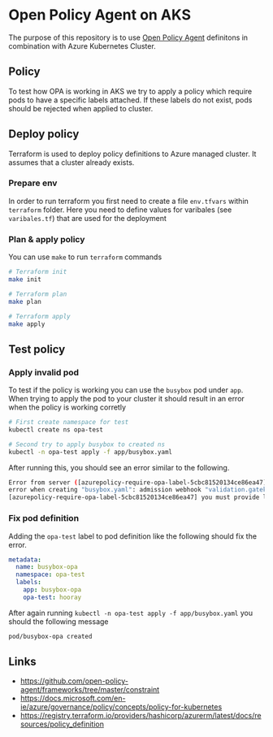 # Open Policy Agent on AKS

The purpose of this repository is to use [Open Policy Agent](https://www.openpolicyagent.org) definitons in combination with Azure Kubernetes Cluster.

## Policy

To test how OPA is working in AKS we try to apply a policy which require pods to have a specific labels attached. If these labels do not exist, pods should be rejected when applied to cluster.

## Deploy policy

Terraform is used to deploy policy definitions to Azure managed cluster. It assumes that a cluster already exists.

### Prepare env

In order to run terraform you first need to create a file `env.tfvars` within `terraform` folder. Here you need to define values for varibales (see `varibales.tf`) that are used for the deployment

### Plan & apply policy

You can use `make` to run `terraform` commands

```bash
# Terraform init
make init

# Terraform plan
make plan

# Terraform apply
make apply
```

## Test policy

### Apply invalid pod

To test if the policy is working you can use the `busybox` pod under `app`. When trying to apply the pod to your cluster it should result in an error when the policy is working corretly

```bash
# First create namespace for test
kubectl create ns opa-test

# Second try to apply busybox to created ns
kubectl -n opa-test apply -f app/busybox.yaml
```

After running this, you should see an error similar to the following.

```bash
Error from server ([azurepolicy-require-opa-label-5cbc81520134ce86ea47] you must provide labels: {"opa-test"}):
error when creating "busybox.yaml": admission webhook "validation.gatekeeper.sh" denied the request:
[azurepolicy-require-opa-label-5cbc81520134ce86ea47] you must provide labels: {"opa-test"}
```

### Fix pod definition

Adding the `opa-test` label to pod definition like the following should fix the error.

```yaml
metadata:
  name: busybox-opa
  namespace: opa-test
  labels:
    app: busybox-opa
    opa-test: hooray
```

After again running `kubectl -n opa-test apply -f app/busybox.yaml` you should the following message

```bash
pod/busybox-opa created
```

## Links

- <https://github.com/open-policy-agent/frameworks/tree/master/constraint>
- <https://docs.microsoft.com/en-ie/azure/governance/policy/concepts/policy-for-kubernetes>
- <https://registry.terraform.io/providers/hashicorp/azurerm/latest/docs/resources/policy_definition>
